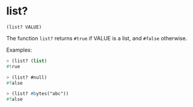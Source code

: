 # list?

`(list? VALUE)`

The function `list?` returns `#true` if VALUE is a list, and `#false` otherwise.

Examples:

```lisp
> (list? (list)
#true

> (list? #null)
#false

> (list? #bytes("abc"))
#false
```
